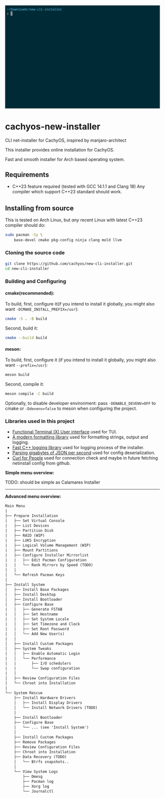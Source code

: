 <img src="./demo.gif" alt="Demo image"></img>

# cachyos-new-installer
CLI net-installer for CachyOS, inspired by manjaro-architect

This installer provides online installation for CachyOS.

Fast and smooth installer for Arch based operating system.

Requirements
------------
* C++23 feature required (tested with GCC 14.1.1 and Clang 18)
Any compiler which support C++23 standard should work.

######
## Installing from source

This is tested on Arch Linux, but *any* recent Linux with latest C++23 compiler should do:

```sh
sudo pacman -Sy \
    base-devel cmake pkg-config ninja clang mold llvm
```

### Cloning the source code
```sh
git clone https://github.com/cachyos/new-cli-installer.git
cd new-cli-installer
```

### Building and Configuring
#### cmake(recommended):
To build, first, configure it(if you intend to install it globally, you
might also want `-DCMAKE_INSTALL_PREFIX=/usr`):
```sh
cmake -S . -B build
```
Second, build it:
```sh
cmake --build build
```

#### meson:
To build, first, configure it (if you intend to install it globally, you
might also want `--prefix=/usr`):
```sh
meson build
```
Second, compile it:
```sh
meson compile -C build
```

Optionally, to disable developer environment:
pass `-DENABLE_DEVENV=OFF` to cmake or `-Ddevenv=false` to meson when configuring the project.


### Libraries used in this project

* [Functional Terminal (X) User interface](https://github.com/ArthurSonzogni/FTXUI) used for TUI.
* [A modern formatting library](https://github.com/fmtlib/fmt) used for formatting strings, output and logging.
* [Fast C++ logging library](https://github.com/gabime/spdlog) used for logging process of the installer.
* [Parsing gigabytes of JSON per second](https://github.com/simdjson/simdjson) used for config deserialization.
* [Curl for People](https://github.com/libcpr/cpr) used for connection check and maybe in future fetching netinstall config from github.


**Simple menu overview:**

TODO: should be simple as Calamares Installer

---

**Advanced menu overview:**

```
Main Menu
|
├── Prepare Installation
|   ├── Set Virtual Console
|   ├── List Devices
|   ├── Partition Disk
|   ├── RAID (WIP)
|   ├── LUKS Encryption
|   ├── Logical Volume Management (WIP)
|   ├── Mount Partitions
|   ├── Configure Installer Mirrorlist
|   |   ├── Edit Pacman Configuration
|   |   └── Rank Mirrors by Speed (TODO)
|   |
│   └── Refresh Pacman Keys
|
├── Install System
│   ├── Install Base Packages
│   ├── Install Desktop
│   ├── Install Bootloader
│   ├── Configure Base
|   │   ├── Generate FSTAB
|   │   ├── Set Hostname
|   │   ├── Set System Locale
|   │   ├── Set Timezone and Clock
|   │   ├── Set Root Password
|   │   └── Add New User(s)
|   │
│   ├── Install Custom Packages
│   ├── System Tweaks
|   │   ├── Enable Automatic Login
|   │   └── Performance
|   |       ├── I/O schedulers
|   |       └── Swap configuration
|   │
│   ├── Review Configuration Files
│   └── Chroot into Installation
|
└── System Rescue
    ├── Install Hardware Drivers
    │   ├── Install Display Drivers
    │   └── Install Network Drivers (TODO)
    |
    ├── Install Bootloader
    ├── Configure Base
    |   └── ... (see 'Install System')
    │
    ├── Install Custom Packages
    ├── Remove Packages
    ├── Review Configuration Files
    ├── Chroot into Installation
    ├── Data Recovery (TODO)
    │   └── Btrfs snapshots..
    │
    └── View System Logs
        ├── Dmesg
        ├── Pacman log
        ├── Xorg log
        └── Journalctl
```
